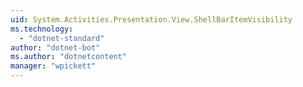 ```yaml
---
uid: System.Activities.Presentation.View.ShellBarItemVisibility
ms.technology: 
  - "dotnet-standard"
author: "dotnet-bot"
ms.author: "dotnetcontent"
manager: "wpickett"
---
```

